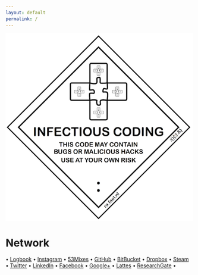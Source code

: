 ```yaml
---
layout: default 
permalink: /
---
```


<img class="large-img" src="/assets/infectious.png">

# Network

• [Logbook](http://wp.fael.nl)
• [Instagram](http://insta.fael.nl)
• [53Mixes](http://mix.fael.nl)
• [GitHub](http://git.fael.nl)
• [BitBucket](http://bb.fael.nl)
• [Dropbox](http://rand.fael.nl)
• [Steam](http://steam.fael.nl)
• [Twitter](http://tt.fael.nl)
• [LinkedIn](http://in.fael.nl)
• [Facebook](http://fb.fael.nl)
• [Google+](http://gg.fael.nl)
• [Lattes](http://lattes.fael.nl)
• [ResearchGate](http://rg.fael.nl)
•
